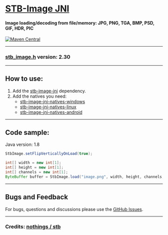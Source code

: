# [STB-Image JNI](https://github.com/generaloss/freetype-jni)

#### Image loading/decoding from file/memory: JPG, PNG, TGA, BMP, PSD, GIF, HDR, PIC

[![Maven Central](https://img.shields.io/maven-central/v/io.github.generaloss/stb-image-jni.svg)](https://mvnrepository.com/artifact/io.github.generaloss/stb-image-jni)

---

### [stb_image.h](https://github.com/nothings/stb/blob/master/stb_image.h) version: 2.30

---

## How to use:

1. Add the [stb-image-jni](https://central.sonatype.com/artifact/io.github.generaloss/stb-image-jni) dependency.
2. Add the natives you need:
   * [stb-image-jni-natives-windows](https://central.sonatype.com/artifact/io.github.generaloss/stb-image-jni-natives-windows)
   * [stb-image-jni-natives-linux](https://central.sonatype.com/artifact/io.github.generaloss/stb-image-jni-natives-linux)
   * [stb-image-jni-natives-android](https://central.sonatype.com/artifact/io.github.generaloss/stb-image-jni-natives-android)

---

## Code sample:

Java version: 1.8

``` java
StbImage.setFlipVerticallyOnLoad(true);

int[] width = new int[1];
int[] height = new int[1];
int[] channels = new int[1];
ByteBuffer buffer = StbImage.load("image.png", width, height, channels, 4);
```

---

## Bugs and Feedback
For bugs, questions and discussions please use the [GitHub Issues](https://github.com/generaloss/stb-image-jni/issues).

---

### Credits: [nothings / stb](https://github.com/nothings/stb.git)